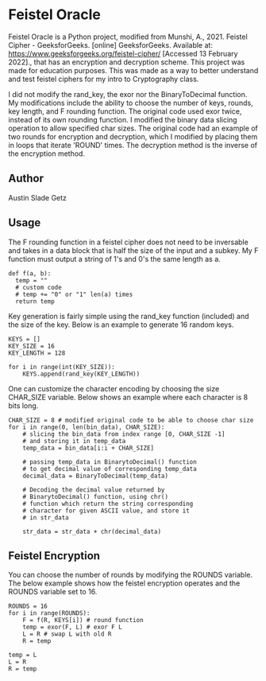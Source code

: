 # Feistel Oracle
Feistel Oracle is a Python project, modified from Munshi, A., 2021. Feistel Cipher -
GeeksforGeeks. [online] GeeksforGeeks. Available at:
<https://www.geeksforgeeks.org/feistel-cipher/> [Accessed 13 February 2022]., that has an
encryption and decryption scheme. This project was made for education purposes. This was
made as a way to better understand and test feistel ciphers for my intro to Cryptography class.

I did not modify the rand_key, the exor nor the BinaryToDecimal function. My modifications include the ability to choose the number of keys, rounds, key length, and F rounding function. The original code used exor twice, instead of its own rounding function. I modified the binary data slicing operation to allow specified char sizes. The original code had an example of two rounds for encryption and decryption, which I modified by placing them in loops that iterate 'ROUND' times. The decryption method is the inverse of the encryption method.

## Author
Austin Slade Getz

## Usage
The F rounding function in a feistel cipher does not need to be inversable and takes in a data block
that is half the size of the input and a subkey. My F function must output a string of 1's and 0's
the same length as a.

<pre><code id="python_code">def f(a, b):
  temp = ""
  &#35; custom code
  &#35; temp += "0" or "1" len(a) times
  return temp
</code></pre>


Key generation is fairly simple using the rand_key function (included) and the size of the key.
Below is an example to generate 16 random keys.

<pre><code id="python_code">KEYS = []
KEY_SIZE = 16
KEY_LENGTH = 128

for i in range(int(KEY_SIZE)):
    KEYS.append(rand_key(KEY_LENGTH))
</code></pre>

One can customize the character encoding by choosing the size CHAR_SIZE variable. Below shows an
example where each character is 8 bits long.

<pre><code id="python_code">CHAR_SIZE = 8 # modified original code to be able to choose char size
for i in range(0, len(bin_data), CHAR_SIZE):
    # slicing the bin_data from index range [0, CHAR_SIZE -1]
    # and storing it in temp_data
    temp_data = bin_data[i:i + CHAR_SIZE]

    # passing temp_data in BinarytoDecimal() function
    # to get decimal value of corresponding temp_data
    decimal_data = BinaryToDecimal(temp_data)

    # Decoding the decimal value returned by
    # BinarytoDecimal() function, using chr()
    # function which return the string corresponding
    # character for given ASCII value, and store it
    # in str_data

    str_data = str_data + chr(decimal_data)
</code></pre>

## Feistel Encryption
You can choose the number of rounds by modifying the ROUNDS variable. The below example shows how
the feistel encryption operates and the ROUNDS variable set to 16.

<pre><code id="python_code">ROUNDS = 16
for i in range(ROUNDS):
    F = f(R, KEYS[i]) # round function
    temp = exor(F, L) # exor F L
    L = R # swap L with old R
    R = temp

temp = L
L = R
R = temp
</code></pre>
